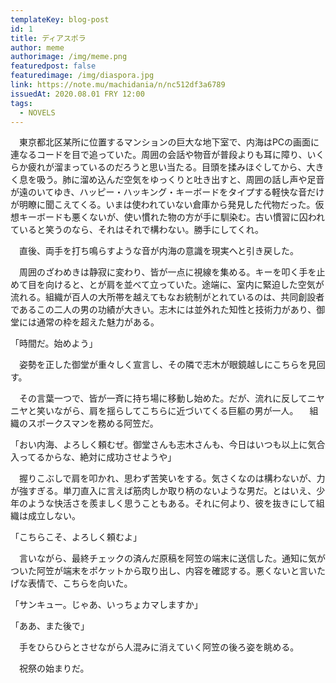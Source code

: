 ```yaml
---
templateKey: blog-post
id: 1
title: ディアスポラ
author: meme
authorimage: /img/meme.png
featuredpost: false
featuredimage: /img/diaspora.jpg
link: https://note.mu/machidania/n/nc512df3a6789
issuedAt: 2020.08.01 FRY 12:00
tags:
  - NOVELS
---
```

　東京都北区某所に位置するマンションの巨大な地下室で、内海はPCの画面に連なるコードを目で追っていた。周囲の会話や物音が普段よりも耳に障り、いくらか疲れが溜まっているのだろうと思い当たる。目頭を揉みほぐしてから、大きく息を吸う。肺に溜め込んだ空気をゆっくりと吐き出すと、周囲の話し声や足音が遠のいてゆき、ハッピー・ハッキング・キーボードをタイプする軽快な音だけが明瞭に聞こえてくる。いまは使われていない倉庫から発見した代物だった。仮想キーボードも悪くないが、使い慣れた物の方が手に馴染む。古い慣習に囚われていると笑うのなら、それはそれで構わない。勝手にしてくれ。

　直後、両手を打ち鳴らすような音が内海の意識を現実へと引き戻した。

　周囲のざわめきは静寂に変わり、皆が一点に視線を集める。キーを叩く手を止めて目を向けると、とが肩を並べて立っていた。途端に、室内に緊迫した空気が流れる。組織が百人の大所帯を越えてもなお統制がとれているのは、共同創設者であるこの二人の男の功績が大きい。志木には並外れた知性と技術力があり、御堂には通常の枠を超えた魅力がある。

「時間だ。始めよう」

　姿勢を正した御堂が重々しく宣言し、その隣で志木が眼鏡越しにこちらを見回す。

　その言葉一つで、皆が一斉に持ち場に移動し始めた。だが、流れに反してニヤニヤと笑いながら、肩を揺らしてこちらに近づいてくる巨軀の男が一人。
　組織のスポークスマンを務める阿笠だ。

「おい内海、よろしく頼むぜ。御堂さんも志木さんも、今日はいつも以上に気合入ってるからな、絶対に成功させようや」

　握りこぶしで肩を叩かれ、思わず苦笑いをする。気さくなのは構わないが、力が強すぎる。単刀直入に言えば筋肉しか取り柄のないような男だ。とはいえ、少年のような快活さを羨ましく思うこともある。それに何より、彼を抜きにして組織は成立しない。

「こちらこそ、よろしく頼むよ」

　言いながら、最終チェックの済んだ原稿を阿笠の端末に送信した。通知に気がついた阿笠が端末をポケットから取り出し、内容を確認する。悪くないと言いたげな表情で、こちらを向いた。

「サンキュー。じゃあ、いっちょカマしますか」

「ああ、また後で」

　手をひらひらとさせながら人混みに消えていく阿笠の後ろ姿を眺める。

　祝祭の始まりだ。
